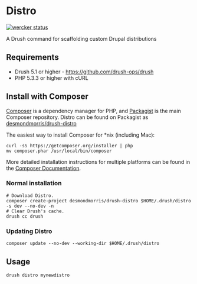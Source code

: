 # Distro

[![wercker status](https://app.wercker.com/status/4e20dd0ceb965f30a7fa745606bca01f "wercker status")](https://app.wercker.com/project/bykey/4e20dd0ceb965f30a7fa745606bca01f)

A Drush command for scaffolding custom Drupal distributions

## Requirements

* Drush 5.1 or higher - https://github.com/drush-ops/drush
* PHP 5.3.3 or higher with cURL

## Install with Composer

[Composer](http://getcomposer.org) is a dependency manager for PHP, and
[Packagist](https://packagist.org/) is the main Composer repository. Distro
can be found on Packagist as [desmondmorris/drush-distro](https://packagist.org/packages/desmondmorris/drush-distro)

The easiest way to install Composer for *nix (including Mac):

    curl -sS https://getcomposer.org/installer | php
    mv composer.phar /usr/local/bin/composer

More detailed installation instructions for multiple platforms can be found in
the [Composer Documentation](http://getcomposer.org/doc/00-intro.md).

### Normal installation

    # Download Distro.
    composer create-project desmondmorris/drush-distro $HOME/.drush/distro -s dev --no-dev -n
    # Clear Drush's cache.
    drush cc drush

### Updating Distro
    composer update --no-dev --working-dir $HOME/.drush/distro

## Usage

    drush distro mynewdistro

